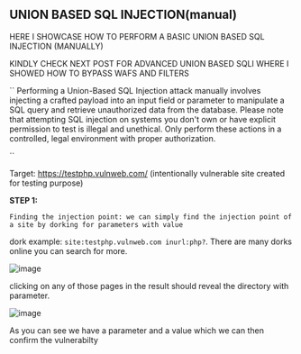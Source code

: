 <h2>UNION BASED SQL INJECTION(manual)</h2>

HERE I SHOWCASE HOW TO PERFORM A BASIC UNION BASED SQL INJECTION (MANUALLY)

KINDLY CHECK NEXT POST FOR ADVANCED UNION BASED SQLI WHERE I SHOWED HOW TO BYPASS WAFS AND FILTERS

``
Performing a Union-Based SQL Injection attack manually involves injecting a crafted payload into an input field or parameter to manipulate a SQL query and retrieve unauthorized data from the database. Please note that attempting SQL injection on systems you don't own or have explicit permission to test is illegal and unethical. Only perform these actions in a controlled, legal environment with proper authorization.

``

Target: https://testphp.vulnweb.com/ (intentionally vulnerable site created for testing purpose)

**STEP 1:**

``Finding the injection point: we can simply find the injection point of a site by dorking for parameters with value``

dork example: ``site:testphp.vulnweb.com inurl:php?``. There are many dorks online you can search for more.

![image](https://github.com/0xVenus/0xVenus.github.io/assets/97831939/71e2cbe6-2ad8-4704-b9f3-58d3157b6528)

clicking on any of those pages in the result should reveal the directory with parameter.

![image](https://github.com/0xVenus/0xVenus.github.io/assets/97831939/58b964c7-9ede-40cd-8e2a-d4d19d435995)

As you can see we have a parameter and a value which we can then confirm the vulnerabilty



